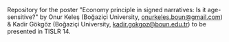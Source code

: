 Repository for the poster "Economy principle in signed narratives: Is it age-sensitive?" by Onur Keleş (Boğaziçi University, onurkeles.boun@gmail.com) & Kadir Gökgöz (Boğaziçi University, kadir.gokgoz@boun.edu.tr) to be presented in TISLR 14.

